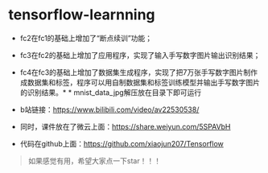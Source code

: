 # tensorflow-learnning
* fc2在fc1的基础上增加了“断点续训”功能；
* fc3在fc2的基础上增加了应用程序，实现了输入手写数字图片输出识别结果；
* fc4在fc3的基础上增加了数据集生成程序，实现了把7万张手写数字图片制作成数据集和标签，程序可以用自制数据集和标签训练模型并输出手写数字图片的识别结果。* * mnist_data_jpg解压放在目录下即可运行

* b站链接：https://www.bilibili.com/video/av22530538/
* 同时，课件放在了微云上面：https://share.weiyun.com/5SPAVbH
* 代码在github上面：https://github.com/xiaojun207/Tensorflow
>如果感觉有用，希望大家点一下star！！！
